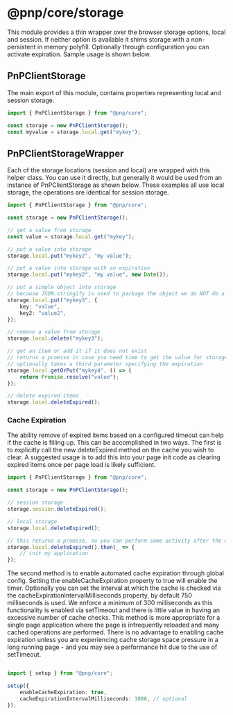 # @pnp/core/storage

This module provides a thin wrapper over the browser storage options, local and session. If neither option is available it shims storage with a non-persistent in memory polyfill. Optionally through configuration you can activate expiration. Sample usage is shown below.

## PnPClientStorage

The main export of this module, contains properties representing local and session storage.

```TypeScript
import { PnPClientStorage } from "@pnp/core";

const storage = new PnPClientStorage();
const myvalue = storage.local.get("mykey");
```

## PnPClientStorageWrapper

Each of the storage locations (session and local) are wrapped with this helper class. You can use it directly, but generally it would be used
from an instance of PnPClientStorage as shown below. These examples all use local storage, the operations are identical for session storage.

```TypeScript
import { PnPClientStorage } from "@pnp/core";

const storage = new PnPClientStorage();

// get a value from storage
const value = storage.local.get("mykey");

// put a value into storage
storage.local.put("mykey2", "my value");

// put a value into storage with an expiration
storage.local.put("mykey2", "my value", new Date());

// put a simple object into storage
// because JSON.stringify is used to package the object we do NOT do a deep rehydration of stored objects
storage.local.put("mykey3", {
    key: "value",
    key2: "value2",
});

// remove a value from storage
storage.local.delete("mykey3");

// get an item or add it if it does not exist
// returns a promise in case you need time to get the value for storage
// optionally takes a third parameter specifying the expiration
storage.local.getOrPut("mykey4", () => {
    return Promise.resolve("value");
});

// delete expired items
storage.local.deleteExpired();
```

### Cache Expiration

The ability remove of expired items based on a configured timeout can help if the cache is filling up. This can be accomplished in two ways. The first is to explicitly call the new deleteExpired method on the cache you wish to clear. A suggested usage is to add this into your page init code as clearing expired items once per page load is likely sufficient.

```TypeScript
import { PnPClientStorage } from "@pnp/core";

const storage = new PnPClientStorage();

// session storage
storage.session.deleteExpired();

// local storage
storage.local.deleteExpired();

// this returns a promise, so you can perform some activity after the expired items are removed:
storage.local.deleteExpired().then(_ => {
    // init my application
});
```

The second method is to enable automated cache expiration through global config. Setting the enableCacheExpiration property to true will enable the timer. Optionally you can set the interval at which the cache is checked via the cacheExpirationIntervalMilliseconds property, by default 750 milliseconds is used. We enforce a minimum of 300 milliseconds as this functionality is enabled via setTimeout and there is little value in having an excessive number of cache checks. This method is more appropriate for a single page application where the page is infrequently reloaded and many cached operations are performed. There is no advantage to enabling cache expiration unless you are experiencing cache storage space pressure in a long running page - and you may see a performance hit due to the use of setTimeout.

```TypeScript

import { setup } from "@pnp/core";

setup({
    enableCacheExpiration: true,
    cacheExpirationIntervalMilliseconds: 1000, // optional
});
```
